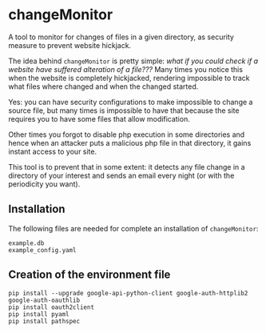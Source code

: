 # changeMonitor

A tool to monitor for changes of files in a given directory, 
as security measure to prevent website hickjack. 

The idea behind ```changeMonitor``` is pretty simple: *what if 
you could check if a website have suffered alteration of a 
file???* Many times you notice this when the website is 
completely hickjacked, rendering impossible to track what files
where changed and when the changed started. 

Yes: you can have security configurations to make impossible 
to change a source file, but many times is impossible to have 
that because the site requires you to have some files that 
allow modification. 

Other times you forgot to disable php execution in some 
directories and hence when an attacker puts a malicious php
file in that directory, it gains instant access to your 
site. 

This tool is to prevent that in some extent: it detects 
any file change in a directory of your interest and 
sends an email every night (or with the periodicity you
want). 

## Installation

The following files are needed for complete an installation of 
```changeMonitor```: 

    example.db
    example_config.yaml

## Creation of the environment file 


    pip install --upgrade google-api-python-client google-auth-httplib2 google-auth-oauthlib
    pip install oauth2client
    pip install pyaml
    pip install pathspec

